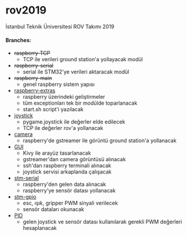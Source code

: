 # rov2019
İstanbul Teknik Üniversitesi ROV Takımı 2019

#### Branches:

* ~~raspberry-TCP~~
    - TCP ile verileri ground station'a yollayacak modül
* ~~raspberry-serial~~
    - serial ile STM32'ye verileri aktaracak modül
* ~~raspberry-main~~
    - genel raspberry sistem yapısı
* [raspberry-extras](https://github.com/iturov/rov2019/tree/raspberry-extras "raspberry-extras")
    - raspberry üzerindeki geliştirmeler
    - tüm exceptionları tek bir modülde toparlanacak
    - start.sh script'i yazılacak
* [joystick](https://github.com/iturov/rov2019/tree/joystick "joystick")
    - pygame.joystick ile değerler elde edilecek
    - TCP ile değerler rov'a yollanacak
* [camera](https://github.com/iturov/rov2019/tree/camera "camera")
    - raspberry'de gstreamer ile görüntü ground station'a yollanacak
* [GUI](https://github.com/iturov/rov2019/tree/GUI "GUI")
    - Kivy ile arayüz tasarlanacak
    - gstreamer'dan camera görüntüsü alınacak
    - ssh'dan raspberry terminali alınacak
    - joystick servisi arkaplanda çalışacak
* [stm-serial](https://github.com/iturov/rov2019/tree/stm-serial "stm-serial")
    - raspberry'den gelen data alınacak
    - raspberry'ye sensör datası yollanacak
* [stm-gpio](https://github.com/iturov/rov2019/tree/stm-gpio "stm-gpio")
    - esc, ışık, gripper PWM sinyali verilecek
    - sensör dataları okunacak
* [PID](https://github.com/iturov/rov2019/tree/PID "PID")
    - gelen joystick ve sensör datası kullanılarak gerekli PWM değerleri hesaplanacak
